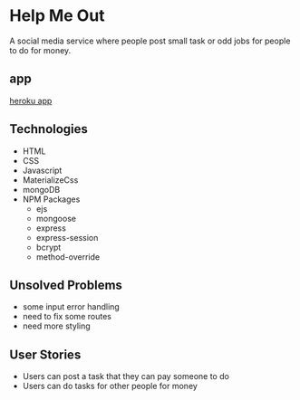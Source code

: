 # Help Me Out
A social media service where people post small task or odd jobs for people to do
 for money.

## app
[heroku app](https://hidden-ridge-27077.herokuapp.com/)

## Technologies
* HTML
* CSS
* Javascript
* MaterializeCss
* mongoDB
* NPM Packages
    * ejs
    * mongoose
    * express
    * express-session
    * bcrypt
    * method-override

## Unsolved Problems
* some input error handling
* need to fix some routes
* need more styling

## User Stories
* Users can post a task that they can pay someone to do
* Users can do tasks for other people for money

